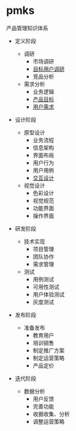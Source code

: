 # pmks
产品管理知识体系
- 定义阶段
  - 调研
    - 市场调研
    - [目标用户调研](https://github.com/mydjohnson0624/pmks/blob/master/target_user_inquiry)
    - 竞品分析
  - 需求分析
    - 业务逻辑
    - [产品目标](https://github.com/mydjohnson0624/pmks/blob/master/product_target)
    - [用户需求](https://github.com/mydjohnson0624/pmks/blob/master/userneed)

- 设计阶段
  - 原型设计
    - 业务流程
    - 信息架构
    - 界面布局
    - 用户行为
    - 用户用例
    - [交互设计](https://github.com/mydjohnson0624/pmks/blob/master/interaction_design)
  - 视觉设计
    - 色彩设计
    - 视觉规范
    - 功能界面
    - 操作界面
- 研发阶段
  - 技术实现
    - 项目管理
    - 团队协作
    - 需求管理
  - 测试
    - 用例测试
    - 可用性测试
    - 用户体验测试
    - 灰度测试
- 发布阶段
  - 准备发布
    - 教育用户
    - 培训销售
    - 制定推广方案
    - 制定运营策略
    - 产品定价
- 迭代阶段
  - 数据分析
    - 用户反馈
    - 完善功能
    - 收据收集、分析
    - 调整运营策略

